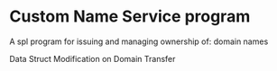 # Custom Name Service program

A spl program for issuing and managing ownership of: domain names

Data Struct Modification on Domain Transfer